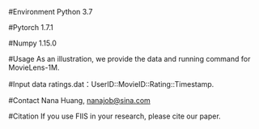 #Environment
Python 3.7

#Pytorch 1.7.1

#Numpy 1.15.0

#Usage
As an illustration, we provide the data and running command for MovieLens-1M.

#Input data
ratings.dat：UserID::MovieID::Rating::Timestamp.

#Contact
Nana Huang, nanajob@sina.com

#Citation
If you use FIIS in your research, please cite our paper.

